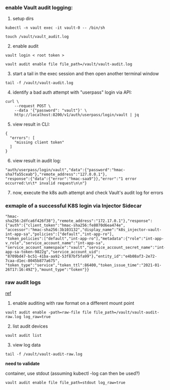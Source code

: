 ### enable Vault audit logging:

1. setup dirs

```
kubectl -n vault exec -it vault-0 -- /bin/sh

touch /vault/vault_audit.log
```

2. enable audit

```
vault login < root token >

vault audit enable file file_path=/vault/vault-audit.log
```

3. start a tail in the exec session and then open another terminal window

`tail -f /vault/vault-audit.log`

4. identify a bad auth attempt with "userpass" login via API:

```
curl \
    --request POST \
    --data '{"password": "vault"}' \
    http://localhost:8200/v1/auth/userpass/login/vault | jq
```

5. view result in CLI:

```
{
  "errors": [
    "missing client token"
  ]
}
```

6. view result in audit log:

```
"auth/userpass/login/vault","data":{"password":"hmac-sha7fa55ceab"},"remote_address":"127.0.0.1"},
"response":{"data":{"error":"hmac-saa9"}},"error":"1 error occurred:\n\t* invalid request\n\n"}
```
7. now, execute the k8s auth attempt and check Vault's audit log for errors

### exmaple of a successful K8S login via Injector Sidecar

```
"hmac-sha256:2dfca6f426f38"},"remote_address":"172.17.0.1"},"response":{"auth":{"client_token":"hmac-sha256:fe8070d6ea474e",
"accessor":"hmac-sha256:3b103132","display_name":"k8s_injector-vault-int-app-sa","policies":["default","int-app-ro"],
"token_policies":["default","int-app-ro"],"metadata":{"role":"int-app-v_role","service_account_name":"int-app-sa",
"service_account_namespace":"vault","service_account_secret_name":"int-app-sa-token-9822g","service_account_uid":
"8709bd47-bc51-41ba-aa92-53f87bf5fa99"},"entity_id":"e4b08af3-2e72-7caa-d1ec-8045b877a675",
"token_type":"service","token_ttl":86400,"token_issue_time":"2021-01-26T17:16:49Z"},"mount_type":"token"}}
```

### raw audit logs
[ref](https://learn.hashicorp.com/tutorials/vault/troubleshooting-vault#source-of-the-error)

1. enable auditing with raw format on a different mount point

`vault audit enable -path=raw-file file file_path=/vault/vault-audit-raw.log log_raw=true`

2. list audit devices

`vault audit list`

3. view log data

`tail -f /vault/vault-audit-raw.log`


**need to validate**

container, use stdout (assuming kubectl -log can then be used?)

`vault audit enable file file_path=stdout log_raw=true`
